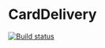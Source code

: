 # CardDelivery
[![Build status](https://ci.appveyor.com/api/projects/status/39ohvv18kv36vj8a?svg=true)](https://ci.appveyor.com/project/ValeriaVN/carddelivery)
